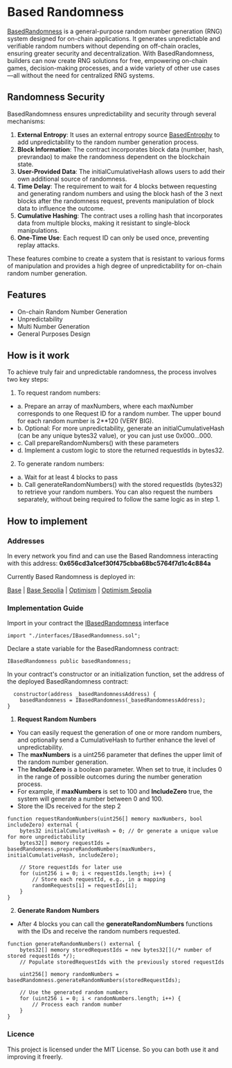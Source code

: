 # Based Randomness

[BasedRandomness](https://github.com/MEBA-MakeEthereumBasedAgain/BasedRandomness/blob/main/BasedRandomness.sol) is a general-purpose random number generation (RNG) system designed for on-chain applications. It generates unpredictable and verifiable random numbers without depending on off-chain oracles, ensuring greater security and decentralization. With BasedRandomness, builders can now create RNG solutions for free, empowering on-chain games, decision-making processes, and a wide variety of other use cases—all without the need for centralized RNG systems.

## Randomness Security

BasedRandomness ensures unpredictability and security through several mechanisms:

1. **External Entropy**: It uses an external entropy source [BasedEntrophy](https://github.com/MEBA-MakeEthereumBasedAgain/BasedRandomness/blob/main/BasedEntrophy.sol) to add unpredictability to the random number generation process.
2. **Block Information**: The contract incorporates block data (number, hash, prevrandao) to make the randomness dependent on the blockchain state.
3. **User-Provided Data**: The initialCumulativeHash allows users to add their own additional source of randomness.
4. **Time Delay**: The requirement to wait for 4 blocks between requesting and generating random numbers and using the block hash of the 3 next blocks after the randomness request, prevents manipulation of block data to influence the outcome.
5. **Cumulative Hashing**: The contract uses a rolling hash that incorporates data from multiple blocks, making it resistant to single-block manipulations.
6. **One-Time Use**: Each request ID can only be used once, preventing replay attacks.

These features combine to create a system that is resistant to various forms of manipulation and provides a high degree of unpredictability for on-chain random number generation.

## Features

- On-chain Random Number Generation
- Unpredictability
- Multi Number Generation
- General Purposes Design

## How is it work

To achieve truly fair and unpredictable randomness, the process involves two key steps:

1. To request random numbers:
- a. Prepare an array of maxNumbers, where each maxNumber corresponds to one Request ID for a random number. The upper bound for each random number is 2**120 (VERY BIG).
- b. Optional: For more unpredictability, generate an initialCumulativeHash (can be any unique bytes32 value), or you can just use 0x000...000.
- c. Call prepareRandomNumbers() with these parameters
- d. Implement a custom logic to store the returned requestIds in bytes32.

2. To generate random numbers:
- a. Wait for at least 4 blocks to pass
- b. Call generateRandomNumbers() with the stored requestIds (bytes32) to retrieve your random numbers. You can also request the numbers separately, without being required to follow the same logic as in step 1.

## How to implement

### Addresses

In every network you find and can use the Based Randomness interacting with this address: **0x656cd3a1cef30f475cbba68bc5764f7d1c4c884a**

Currently Based Randomness is deployed in:

[Base](https://basescan.org/address/0x656cd3a1cef30f475cbba68bc5764f7d1c4c884a) |
[Base Sepolia](https://sepolia.basescan.org/address/0x656cd3a1cef30f475cbba68bc5764f7d1c4c884a) |
[Optimism](https://optimistic.etherscan.io/address/0x656cd3a1cef30f475cbba68bc5764f7d1c4c884a) |
[Optimism Sepolia](https://sepolia-optimism.etherscan.io/address/0x656cd3a1cef30f475cbba68bc5764f7d1c4c884a)

### Implementation Guide

Import in your contract the [IBasedRandomness](https://github.com/MEBA-MakeEthereumBasedAgain/BasedRandomness/blob/main/IBasedRandomness.sol) interface

```solidity
import "./interfaces/IBasedRandomness.sol";
```

Declare a state variable for the BasedRandomness contract:

```solidity
IBasedRandomness public basedRandomness;
```

In your contract's constructor or an initialization function, set the address of the deployed BasedRandomness contract:

```solidity
  constructor(address _basedRandomnessAddress) {
    basedRandomness = IBasedRandomness(_basedRandomnessAddress);
}
```

1. **Request Random Numbers**
- You can easily request the generation of one or more random numbers, and optionally send a CumulativeHash to further enhance the level of unpredictability.
- The **maxNumbers** is a uint256 parameter that defines the upper limit of the random number generation.
- The **IncludeZero** is a boolean parameter. When set to true, it includes 0 in the range of possible outcomes during the number generation process.
- For example, if **maxNumbers** is set to 100 and **IncludeZero** true, the system will generate a number between 0 and 100.
- Store the IDs received for the step 2

```solidity
function requestRandomNumbers(uint256[] memory maxNumbers, bool includeZero) external {
    bytes32 initialCumulativeHash = 0; // Or generate a unique value for more unpredictability
    bytes32[] memory requestIds = basedRandomness.prepareRandomNumbers(maxNumbers, initialCumulativeHash, includeZero);
    
    // Store requestIds for later use
    for (uint256 i = 0; i < requestIds.length; i++) {
        // Store each requestId, e.g., in a mapping
        randomRequests[i] = requestIds[i];
    }
}
```

2. **Generate Random Numbers**

- After 4 blocks you can call the **generateRandomNumbers** functions with the IDs and receive the random numbers requested.

```solidity
function generateRandomNumbers() external {
    bytes32[] memory storedRequestIds = new bytes32[](/* number of stored requestIds */);
    // Populate storedRequestIds with the previously stored requestIds
    
    uint256[] memory randomNumbers = basedRandomness.generateRandomNumbers(storedRequestIds);
    
    // Use the generated random numbers
    for (uint256 i = 0; i < randomNumbers.length; i++) {
        // Process each random number
    }
}
```

### Licence
This project is licensed under the MIT License. So you can both use it and improving it freerly.

